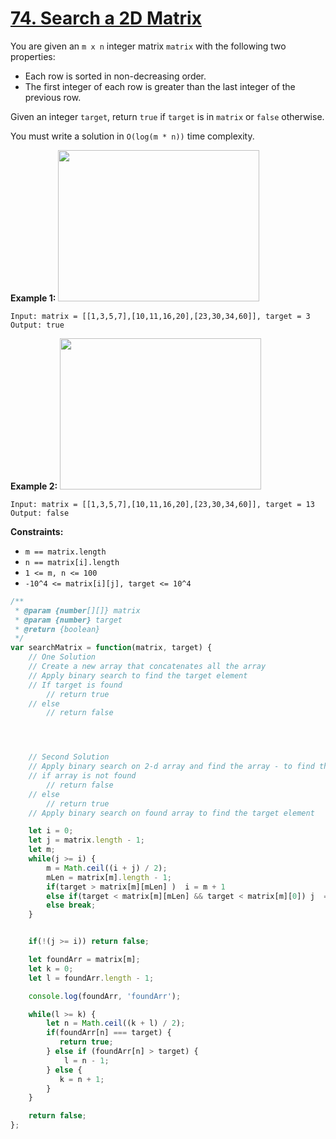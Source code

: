# [74. Search a 2D Matrix](https://leetcode.com/problems/search-a-2d-matrix/description/?envType=problem-list-v2&envId=plakya4j)

You are given an `m x n` integer matrix `matrix` with the following two properties:

- Each row is sorted in non-decreasing order.
- The first integer of each row is greater than the last integer of the previous row.

Given an integer `target`, return `true` if `target` is in `matrix` or `false` otherwise.

You must write a solution in `O(log(m * n))` time complexity.

**Example 1:**
<img alt="" src="https://assets.leetcode.com/uploads/2020/10/05/mat.jpg" style="width: 322px; height: 242px;">

```
Input: matrix = [[1,3,5,7],[10,11,16,20],[23,30,34,60]], target = 3
Output: true
```

**Example 2:**
<img alt="" src="https://assets.leetcode.com/uploads/2020/10/05/mat2.jpg" style="width: 322px; height: 242px;">

```
Input: matrix = [[1,3,5,7],[10,11,16,20],[23,30,34,60]], target = 13
Output: false
```

**Constraints:**

- `m == matrix.length`
- `n == matrix[i].length`
- `1 <= m, n <= 100`
- `-10^4 <= matrix[i][j], target <= 10^4`


```js
/**
 * @param {number[][]} matrix
 * @param {number} target
 * @return {boolean}
 */
var searchMatrix = function(matrix, target) {
    // One Solution
    // Create a new array that concatenates all the array
    // Apply binary search to find the target element
    // If target is found
        // return true
    // else
        // return false




    // Second Solution
    // Apply binary search on 2-d array and find the array - to find the array
    // if array is not found
        // return false
    // else
        // return true
    // Apply binary search on found array to find the target element

    let i = 0;
    let j = matrix.length - 1;
    let m;
    while(j >= i) {
        m = Math.ceil((i + j) / 2);
        mLen = matrix[m].length - 1;
        if(target > matrix[m][mLen] )  i = m + 1
        else if(target < matrix[m][mLen] && target < matrix[m][0]) j  = m - 1;
        else break;
    }


    if(!(j >= i)) return false;

    let foundArr = matrix[m];
    let k = 0;
    let l = foundArr.length - 1;

    console.log(foundArr, 'foundArr');

    while(l >= k) {
        let n = Math.ceil((k + l) / 2);
        if(foundArr[n] === target) {
           return true;
        } else if (foundArr[n] > target) {
            l = n - 1;
        } else {
           k = n + 1;
        }
    }

    return false;
};
```
